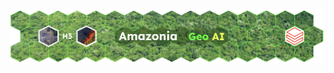 


<img src='https://github.com/Databricks-BR/amazonia_geoai/raw/main/images/logo_amazonia_geo_ai.png'></img></a>
